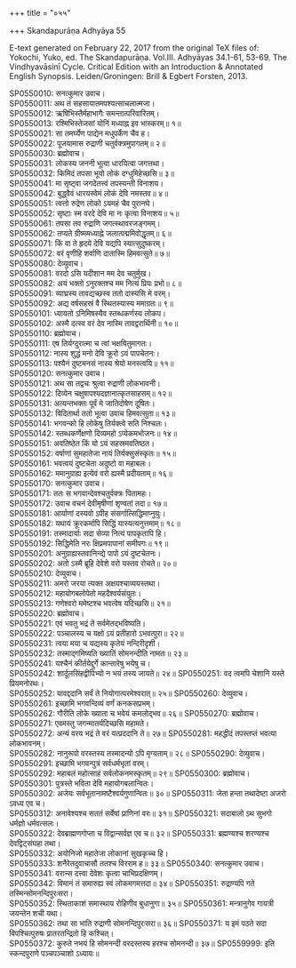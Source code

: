 +++
title = "०५५"

+++
Skandapurāṇa Adhyāya 55

E-text generated on February 22, 2017 from the original TeX files of: Yokochi, Yuko, ed. The Skandapurāṇa. Vol.III. Adhyāyas 34.1-61, 53-69. The Vindhyavāsinī Cycle. Critical Edition with an Introduction & Annotated English Synopsis. Leiden/Groningen: Brill & Egbert Forsten, 2013.

SP0550010: सनत्कुमार उवाच।  
SP0550011: अथ तं सहसायातमपश्यत्साचलात्मजा।  
SP0550012: ऋषिभिस्तैर्महाभागैः समन्तात्परिवारितम्।  
SP0550013: रश्मिभिस्तेजसां योनिं मध्याह्न इव भास्करम्॥ १॥  
SP0550021: सा तमर्घ्येण पाद्येन मधुपर्केण चैव ह।  
SP0550022: पूजयामास रुद्राणी चतुर्वक्त्रमुपागतम्॥ २॥  
SP0550030: ब्रह्मोवाच।  
SP0550031: लोकस्य जननी भूत्वा धारयित्वा जगत्तथा।  
SP0550032: किमिदं तपसा भूयो लोकं दग्धुमिहेच्छसि॥ ३॥  
SP0550041: मा सृष्ट्वा जगदेतत्त्वं तपस्यन्ती विनाशय।  
SP0550042: बुद्ध्वैवं धारयस्वेमं लोकं देवि नमस्तव॥ ४॥  
SP0550051: त्वत्तो रुद्रेण लोको ऽयमहं चैव पुरानघे।  
SP0550052: सृष्टाः स्म वरदे देवि मा नः कृत्वा विनाशय॥ ५॥  
SP0550061: तपसा तव रुद्राणि जगत्स्थावरजङ्गमम्।  
SP0550062: तप्यते ग्रीष्ममध्याह्ने जलात्पद्ममिवोद्धृतम्॥ ६॥  
SP0550071: किं वा ते हृदये देवि यद्यपि स्यात्सुदुष्करम्।  
SP0550072: वरं वृणीहि शर्वाणि दातास्मि हिमवत्सुते॥ ७॥  
SP0550080: देव्युवाच।  
SP0550081: वरदो ऽसि यदीशान मम देव चतुर्मुख।  
SP0550082: अयं भक्तो ऽनुरक्तश्च मम नित्यं प्रियः प्रभो॥ ८॥  
SP0550091: व्याघ्रस्य तावद्यच्छस्व ततो दास्यसि मे वरम्।  
SP0550092: अद्य वर्षसहस्रं वै स्थितस्यास्य ममाग्रतः॥ ९॥  
SP0550101: ध्यायतो ऽनिमिषस्यैव स्तब्धकर्णस्य लोकप।  
SP0550102: अस्मै दत्स्व वरं देव नास्मि तावद्वरार्थिनी॥ १०॥  
SP0550110: ब्रह्मोवाच।  
SP0550111: एष तिर्यग्दुरात्मा च त्वां भक्षयितुमागतः।  
SP0550112: नास्य शुद्धं मनो देवि क्रूरो ऽयं पापचेतनः।  
SP0550113: पश्यैनं दुष्टमनसं नास्य श्रेयो मनस्त्वयि॥ ११॥  
SP0550120: सनत्कुमार उवाच।  
SP0550121: अथ सा तद्वचः श्रुत्वा रुद्राणी लोकभावनी।  
SP0550122: दिव्येन चक्षुषापश्यदज्ञानात्कृतसाहसम्॥ १२॥  
SP0550131: अत्यन्तभक्तः पूर्वं मे जातिदोषेण दूषितः।  
SP0550132: विदितार्था ततो भूत्वा उवाच हिमवत्सुता॥ १३॥  
SP0550141: भगवन्को हि लोकेषु तिर्यक्त्वे सति निश्चलः।  
SP0550142: स्तब्धकर्णेक्षणो दिव्यमहो ऽप्येकमभोजनः॥ १४॥  
SP0550151: अवतिष्ठेत किं यो ऽयं सहस्रमवतिष्ठत।  
SP0550152: वर्षाणां सुमहातेजा नायं तिर्यक्सुसंस्कृतः॥ १५॥  
SP0550161: भवत्वयं दुष्टचेता अदुष्टो वा  महाबलः।  
SP0550162: ममानुग्राह्य इत्येवं वरो ह्यस्मै प्रदीयताम्॥ १६॥  
SP0550170: सनत्कुमार उवाच।  
SP0550171: ततः स भगवान्देवश्चतुर्वक्त्रः पितामहः।  
SP0550172: उवाच वचनं देवीमृषीणां शृण्वतां तदा॥ १७॥  
SP0550181: आर्याणां दस्यवो ऽपीह संसर्गात्सिद्धिमाप्नुयुः।  
SP0550182: यथायं क्रूरकर्मापि सिद्धिं यास्यत्यनुत्तमाम्॥ १८॥  
SP0550191: तस्मादार्याः सदा सेव्या नित्यं पापकृतापि हि।  
SP0550192: सिद्धिमेति नरः क्षिप्रमपापानां समीपगः॥ १९॥  
SP0550201: अनुग्राह्यस्तवानिन्द्ये पापो ऽयं दुष्टचेतनः।  
SP0550202: अतो ऽस्मै ब्रूहि देवेशे वरो यस्तव रोचते॥ २०॥  
SP0550210: देव्युवाच।  
SP0550211: अमरो जरया त्यक्त अक्षयश्चाव्ययस्तथा।  
SP0550212: महायोगबलोपेतो महदैश्वर्यसंयुतः।  
SP0550213: गणेश्वरो ममेष्टश्च भवत्वेष यदिच्छसि॥ २१॥  
SP0550220: ब्रह्मोवाच।  
SP0550221: एवं भवतु भद्रं ते सर्वमेतद्भविष्यति।  
SP0550222: पञ्चालस्य च यक्षो ऽयं प्रतीहारो ऽभवत्पुरा॥ २२॥  
SP0550231: त्वया मया च यद्यस्य कृतेयं नन्दिरीदृशी।  
SP0550232: तस्माद्गमिष्यति ख्यातिं सोमनन्दीति नामतः॥ २३॥  
SP0550241: यश्चैनं कीर्तयेद्दुर्गे कान्तारेषु भयेषु च।  
SP0550242: शार्दूलसिंहद्वीपिभ्यो न भयं तस्य जायते॥ २४॥
SP0550251: वद त्वमपि चेशानि यस्ते प्रियमनोरथः।  
SP0550252: यावद्ददानि सर्वं ते नियोगात्परमेश्वरात्॥ २५॥
SP0550260: देव्युवाच।  
SP0550261: इच्छामि भगवन्दिव्यं वर्णं कनकसप्रभम्।  
SP0550262: गौरीति लोके ख्याता च भवेयं कमलोद्भव॥ २६॥
SP0550270: ब्रह्मोवाच।  
SP0550271: एवमस्तु जगन्मातर्यदिच्छसि महामते।  
SP0550272: अन्यं वरय भद्रं ते वरं यत्प्रददानि ते॥ २७॥
SP0550281: महद्धीदं तपस्तप्तं भवत्या लोकभावनम्।  
SP0550282: नानुरूपो वरस्तस्य तस्मादन्यो ऽपि मृग्यताम्॥ २८॥
SP0550290: देव्युवाच।  
SP0550291: इच्छामि भगवन्पुत्रं सर्वधर्मभृतां वरम्।  
SP0550292: महाबलं महोत्साहं सर्वलोकनमस्कृतम्॥ २९॥
SP0550300: ब्रह्मोवाच।  
SP0550301: पुत्रस्ते भविता देवि महायोगबलान्वितः।  
SP0550302: अजेयः सर्वभूतानामष्टैश्वर्यगुणान्वितः॥ ३०॥
SP0550311: जेता हन्ता तथादेष्टा अजरो ऽवध्य एव च।  
SP0550312: अनावेश्यश्च सततं सर्वेषां प्राणिनां वरः॥ ३१॥
SP0550321: सदाबालो ऽथ सुभगो धर्मज्ञो धर्मवत्सलः।  
SP0550322: देवब्राह्मणगोप्ता च विद्वान्सर्वज्ञ एव च॥ ३२॥
SP0550331: ब्रह्मण्यश्च शरण्यश्च देवद्विट्संघहा तथा।  
SP0550332: अयोनिजो महातेजा लोकानां सुखकृच्च हि।  
SP0550333: शनैरेतदुवाचासौ ततश्च विरराम ह॥ ३३॥
SP0550340: सनत्कुमार उवाच।  
SP0550341: वरान्स दत्त्वा देवेशः कृत्वा चाभिप्रदक्षिणम्।  
SP0550342: विमानं तं समारुह्य स्वं लोकमगमत्तदा॥ ३४॥
SP0550351: रुद्राण्यपि गते तस्मिन्सोमनन्दिपुरःसरा।  
SP0550352: स्थिताकाशं समास्थाय रोहिणीव बुधानुगा॥ ३५॥
SP0550361: मन्त्रानुगेव गायत्री जयन्तेन शची यथा।  
SP0550362: तथा सा भाति रुद्राणी सोमनन्दिपुरःसरा॥ ३६॥
SP0550371: य इमं पठते सदा विपश्चित्पुरुषः प्रातरतन्द्रितो हि कश्चित्।  
SP0550372: कुरुते नभयं हि सोमनन्दी वरदस्तस्य हरश्च सोमनन्दी॥ ३७॥
SP0559999: इति स्कन्दपुराणे पञ्चपञ्चाशो ऽध्यायः॥

